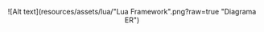 <p align="center">
![Alt text](resources/assets/lua/"Lua Framework".png?raw=true "Diagrama ER") </p>
<p align="center">
